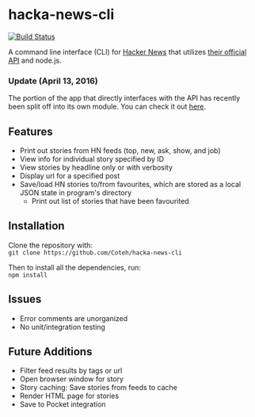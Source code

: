 # hacka-news-cli

[![Build Status](https://travis-ci.org/Coteh/hacka-news-cli.svg?branch=test%2Fharness)](https://travis-ci.org/Coteh/hacka-news-cli)

A command line interface (CLI) for [Hacker News](https://news.ycombinator.com/) that utilizes [their official API](https://github.com/HackerNews/API) and node.js.

### Update (April 13, 2016)
The portion of the app that directly interfaces with the API has recently been split off into its own module. You can check it out [here](https://github.com/Coteh/hacka-news).

## Features
- Print out stories from HN feeds (top, new, ask, show, and job)
- View info for individual story specified by ID
- View stories by headline only or with verbosity
- Display url for a specified post
- Save/load HN stories to/from favourites, which are stored as a local JSON state in program's directory
  - Print out list of stories that have been favourited

## Installation
Clone the repository with:  
`git clone https://github.com/Coteh/hacka-news-cli`

Then to install all the dependencies, run:  
`npm install`

## Issues
- Error comments are unorganized
- No unit/integration testing

## Future Additions
- Filter feed results by tags or url
- Open browser window for story
- Story caching: Save stories from feeds to cache
- Render HTML page for stories
- Save to Pocket integration
